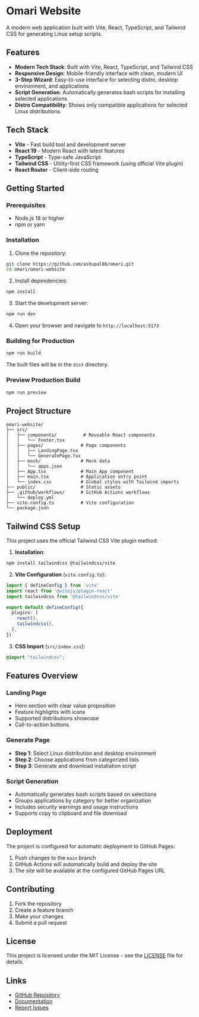 # Omari Website

A modern web application built with Vite, React, TypeScript, and Tailwind CSS for generating Linux setup scripts.

## Features

- **Modern Tech Stack**: Built with Vite, React, TypeScript, and Tailwind CSS
- **Responsive Design**: Mobile-friendly interface with clean, modern UI
- **3-Step Wizard**: Easy-to-use interface for selecting distro, desktop environment, and applications
- **Script Generation**: Automatically generates bash scripts for installing selected applications
- **Distro Compatibility**: Shows only compatible applications for selected Linux distributions

## Tech Stack

- **Vite** - Fast build tool and development server
- **React 19** - Modern React with latest features
- **TypeScript** - Type-safe JavaScript
- **Tailwind CSS** - Utility-first CSS framework (using official Vite plugin)
- **React Router** - Client-side routing

## Getting Started

### Prerequisites

- Node.js 18 or higher
- npm or yarn

### Installation

1. Clone the repository:
```bash
git clone https://github.com/ashupal86/omari.git
cd omari/omari-website
```

2. Install dependencies:
```bash
npm install
```

3. Start the development server:
```bash
npm run dev
```

4. Open your browser and navigate to `http://localhost:5173`

### Building for Production

```bash
npm run build
```

The built files will be in the `dist` directory.

### Preview Production Build

```bash
npm run preview
```

## Project Structure

```
omari-website/
├── src/
│   ├── components/          # Reusable React components
│   │   └── Footer.tsx
│   ├── pages/              # Page components
│   │   ├── LandingPage.tsx
│   │   └── GeneratePage.tsx
│   ├── mock/               # Mock data
│   │   └── apps.json
│   ├── App.tsx             # Main App component
│   ├── main.tsx            # Application entry point
│   └── index.css           # Global styles with Tailwind imports
├── public/                 # Static assets
├── .github/workflows/      # GitHub Actions workflows
│   └── deploy.yml
├── vite.config.ts          # Vite configuration
└── package.json
```

## Tailwind CSS Setup

This project uses the official Tailwind CSS Vite plugin method:

1. **Installation**:
```bash
npm install tailwindcss @tailwindcss/vite
```

2. **Vite Configuration** (`vite.config.ts`):
```typescript
import { defineConfig } from 'vite'
import react from '@vitejs/plugin-react'
import tailwindcss from '@tailwindcss/vite'

export default defineConfig({
  plugins: [
    react(),
    tailwindcss(),
  ],
})
```

3. **CSS Import** (`src/index.css`):
```css
@import "tailwindcss";
```

## Features Overview

### Landing Page
- Hero section with clear value proposition
- Feature highlights with icons
- Supported distributions showcase
- Call-to-action buttons

### Generate Page
- **Step 1**: Select Linux distribution and desktop environment
- **Step 2**: Choose applications from categorized lists
- **Step 3**: Generate and download installation script

### Script Generation
- Automatically generates bash scripts based on selections
- Groups applications by category for better organization
- Includes security warnings and usage instructions
- Supports copy to clipboard and file download

## Deployment

The project is configured for automatic deployment to GitHub Pages:

1. Push changes to the `main` branch
2. GitHub Actions will automatically build and deploy the site
3. The site will be available at the configured GitHub Pages URL

## Contributing

1. Fork the repository
2. Create a feature branch
3. Make your changes
4. Submit a pull request

## License

This project is licensed under the MIT License - see the [LICENSE](LICENSE) file for details.

## Links

- [GitHub Repository](https://github.com/ashupal86/omari)
- [Documentation](https://github.com/ashupal86/omari/tree/main/docs)
- [Report Issues](https://github.com/ashupal86/omari/issues)